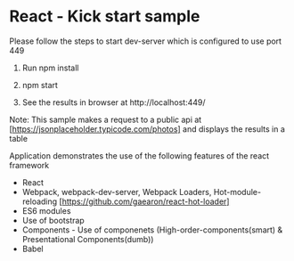 # React - Kick start sample 

Please follow the steps to start dev-server which is configured to use port 449

1. Run npm install 

2. npm start 

3. See the results in browser at http://localhost:449/

Note: This sample makes a request to a public api at [https://jsonplaceholder.typicode.com/photos] and displays the results in a table

Application demonstrates the use of the following features of the react framework

- React 
- Webpack, webpack-dev-server, Webpack Loaders, Hot-module-reloading [https://github.com/gaearon/react-hot-loader]
- ES6 modules
- Use of bootstrap
- Components - Use of componenets (High-order-components(smart) & Presentational Components(dumb))
- Babel